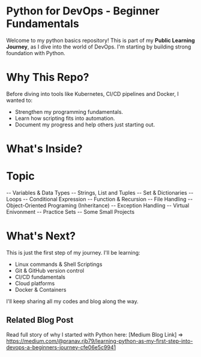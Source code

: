 # Python for DevOps - Beginner Fundamentals

Welcome to my python basics repository!
This is part of my **Public Learning Journey**, as I dive into the world of DevOps. I'm starting by building strong foundation with Python.

# Why This Repo?

Before diving into tools like Kubernetes, CI/CD pipelines and Docker, I wanted to:

- Strengthen my programming fundamentals.
- Learn how scripting fits into automation.
- Document my progress and help others just starting out.

# What's Inside?

# Topic
-- Variables & Data Types
-- Strings, List and Tuples
-- Set & Dictionaries
-- Loops
-- Conditional Expression
-- Function & Recursion
-- File Handling
-- Object-Oriented Programing (Inheritance)
-- Exception Handling
-- Virtual Enivonment
-- Practice Sets
-- Some Small Projects

# What's Next?
This is just the first step of my journey. I'll be learning:
- Linux commands & Shell Scriptings
- Git & GitHub version control
- CI/CD fundamentals
- Cloud platforms
- Docker & Containers

I'll keep sharing all my codes and blog along the way.

## Related Blog Post
Read full story of why I started with Python here:
[Medium Blog Link] =>  https://medium.com/@pranav.rjb79/learning-python-as-my-first-step-into-devops-a-beginners-journey-cfe06e5c9941



